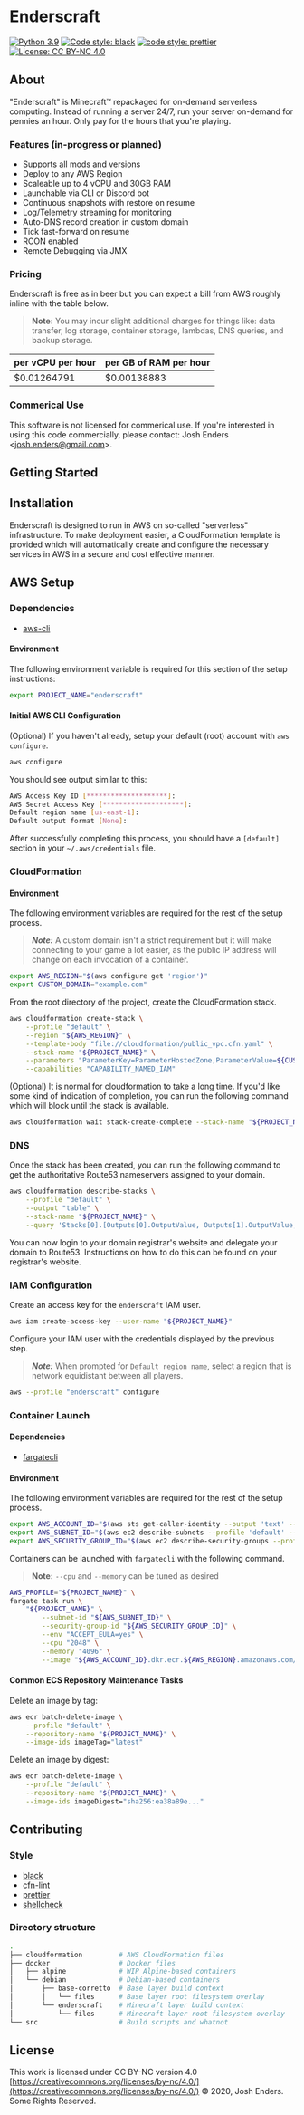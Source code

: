 # Enderscraft

[![Python 3.9](https://img.shields.io/badge/python-3.9-blue.svg)](https://www.python.org/downloads/release/python-391/) [![Code style: black](https://img.shields.io/badge/code%20style-black-black.svg)](https://github.com/psf/black) [![code style: prettier](https://img.shields.io/badge/code_style-prettier-ff69b4.svg?style=flat-square)](https://github.com/prettier/prettier) [![License: CC BY-NC 4.0](https://img.shields.io/badge/license-CC%20BY--NC%204.0-lightgrey.svg)](https://creativecommons.org/licenses/by-nc/4.0/)

## About

"Enderscraft" is Minecraft™ repackaged for on-demand serverless computing. Instead of running a server 24/7, run your server on-demand for pennies an hour. Only pay for the hours that you're playing.

### Features (in-progress or planned)

- Supports all mods and versions
- Deploy to any AWS Region
- Scaleable up to 4 vCPU and 30GB RAM
- Launchable via CLI or Discord bot
- Continuous snapshots with restore on resume
- Log/Telemetry streaming for monitoring
- Auto-DNS record creation in custom domain
- Tick fast-forward on resume
- RCON enabled
- Remote Debugging via JMX

### Pricing

Enderscraft is free as in beer but you can expect a bill from AWS roughly inline with the table below.

> **Note:** You may incur slight additional charges for things like: data transfer, log storage, container storage, lambdas, DNS queries, and backup storage.

| per vCPU per hour | per GB of RAM per hour |
| ----------------- | ---------------------- |
| $0.01264791       | $0.00138883            |

### Commerical Use

This software is not licensed for commerical use. If you're interested in using this code commercially, please contact: Josh Enders <<josh.enders@gmail.com>>.

## Getting Started

## Installation

Enderscraft is designed to run in AWS on so-called "serverless" infrastructure. To make deployment easier, a CloudFormation template is provided which will automatically create and configure the necessary services in AWS in a secure and cost effective manner.

## AWS Setup

### Dependencies

- [aws-cli](https://github.com/aws/aws-cli)

#### Environment

The following environment variable is required for this section of the setup instructions:

```bash
export PROJECT_NAME="enderscraft"
```

#### Initial AWS CLI Configuration

(Optional) If you haven't already, setup your default (root) account with `aws configure`.

```bash
aws configure
```

You should see output similar to this:

```bash
AWS Access Key ID [********************]:
AWS Secret Access Key [********************]:
Default region name [us-east-1]:
Default output format [None]:
```

After successfully completing this process, you should have a `[default]` section in your `~/.aws/credentials` file.

### CloudFormation

#### Environment

The following environment variables are required for the rest of the setup process.

> **_Note:_** A custom domain isn't a strict requirement but it will make connecting to your game a lot easier, as the public IP address will change on each invocation of a container.

```bash
export AWS_REGION="$(aws configure get 'region')"
export CUSTOM_DOMAIN="example.com"
```

From the root directory of the project, create the CloudFormation stack.

```bash
aws cloudformation create-stack \
    --profile "default" \
    --region "${AWS_REGION}" \
    --template-body "file://cloudformation/public_vpc.cfn.yaml" \
    --stack-name "${PROJECT_NAME}" \
    --parameters "ParameterKey=ParameterHostedZone,ParameterValue=${CUSTOM_DOMAIN}" \
    --capabilities "CAPABILITY_NAMED_IAM"
```

(Optional) It is normal for cloudformation to take a long time. If you'd like some kind of indication of completion, you can run the following command which will block until the stack is available.

```bash
aws cloudformation wait stack-create-complete --stack-name "${PROJECT_NAME}"
```

### DNS

Once the stack has been created, you can run the following command to get the authoritative Route53 nameservers assigned to your domain.

```bash
aws cloudformation describe-stacks \
    --profile "default" \
    --output "table" \
    --stack-name "${PROJECT_NAME}" \
    --query 'Stacks[0].[Outputs[0].OutputValue, Outputs[1].OutputValue, Outputs[2].OutputValue, Outputs[3].OutputValue]'
```

You can now login to your domain registrar's website and delegate your domain to Route53. Instructions on how to do this can be found on your registrar's website.

### IAM Configuration

Create an access key for the `enderscraft` IAM user.

```bash
aws iam create-access-key --user-name "${PROJECT_NAME}"
```

Configure your IAM user with the credentials displayed by the previous step.

> **_Note:_** When prompted for `Default region name`, select a region that is network equidistant between all players.

```bash
aws --profile "enderscraft" configure
```

### Container Launch

#### Dependencies

- [fargatecli](https://github.com/awslabs/fargatecli)

#### Environment

The following environment variables are required for the rest of the setup process.

```bash
export AWS_ACCOUNT_ID="$(aws sts get-caller-identity --output 'text' --query 'Account')"
export AWS_SUBNET_ID="$(aws ec2 describe-subnets --profile 'default' --output 'text' --filters "Name=tag:Name,Values=${PROJECT_NAME}-SubnetPublic" --query 'Subnets[0].SubnetId')"
export AWS_SECURITY_GROUP_ID="$(aws ec2 describe-security-groups --profile 'default' --output 'text' --filters "Name=tag:Name,Values=${PROJECT_NAME}-SecurityGroupFargateTasks" --query 'SecurityGroups[0].GroupId')"
```

Containers can be launched with `fargatecli` with the following command.

> **Note:** `--cpu` and `--memory` can be tuned as desired

```bash
AWS_PROFILE="${PROJECT_NAME}" \
fargate task run \
    "${PROJECT_NAME}" \
        --subnet-id "${AWS_SUBNET_ID}" \
        --security-group-id "${AWS_SECURITY_GROUP_ID}" \
        --env "ACCEPT_EULA=yes" \
        --cpu "2048" \
        --memory "4096" \
        --image "${AWS_ACCOUNT_ID}.dkr.ecr.${AWS_REGION}.amazonaws.com/enderscraft:latest"
```

#### Common ECS Repository Maintenance Tasks

Delete an image by tag:

```bash
aws ecr batch-delete-image \
    --profile "default" \
    --repository-name "${PROJECT_NAME}" \
    --image-ids imageTag="latest"
```

Delete an image by digest:

```bash
aws ecr batch-delete-image \
    --profile "default" \
    --repository-name "${PROJECT_NAME}" \
    --image-ids imageDigest="sha256:ea38a89e..."
```

## Contributing

### Style

- [black](https://github.com/psf/black)
- [cfn-lint](https://github.com/aws-cloudformation/cfn-python-lint)
- [prettier](https://github.com/prettier/prettier)
- [shellcheck](https://github.com/koalaman/shellcheck)

### Directory structure

```bash
.
├── cloudformation         # AWS CloudFormation files
├── docker                 # Docker files
│   ├── alpine             # WIP Alpine-based containers
│   └── debian             # Debian-based containers
│       ├── base-corretto  # Base layer build context
│       │   └── files      # Base layer root filesystem overlay
│       └── enderscraft    # Minecraft layer build context
│           └── files      # Minecraft layer root filesystem overlay
└── src                    # Build scripts and whatnot
```

## License

This work is licensed under CC BY-NC version 4.0 [https://creativecommons.org/licenses/by-nc/4.0/](https://creativecommons.org/licenses/by-nc/4.0/)
© 2020, Josh Enders. Some Rights Reserved.
